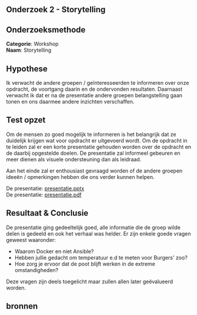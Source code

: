 ## Onderzoek 2 - Storytelling

## Onderzoeksmethode

**Categorie**: Workshop <br />
**Naam**: Storytelling

## Hypothese

Ik verwacht de andere groepen / geïnteresseerden te informeren over onze opdracht, de voortgang daarin en de ondervonden resultaten. Daarnaast verwacht ik dat er na de presentatie andere groepen belangstelling gaan tonen en ons daarmee andere inzichten verschaffen.

## Test opzet

Om de mensen zo goed mogelijk te informeren is het belangrijk dat ze duidelijk krijgen wat voor opdracht er uitgevoerd wordt.
Om de opdracht in te leiden zal er een korte presentatie gehouden worden over de opdracht en de daarbij opgestelde doelen. De presentatie zal informeel gebeuren en meer dienen als visuele ondersteuning dan als leidraad.

Aan het einde zal er enthousiast gevraagd worden of de andere groepen ideeën / opmerkingen hebben die ons verder kunnen helpen.

De presentatie: [presentatie.pptx](./../../../groepsprocess/tussenpresentatie.pptx) <br />
De presentatie: [presentatie.pdf](./../../../groepsprocess/tussenpresentatie.pdf)

## Resultaat & Conclusie

De presentatie ging gedeeltelijk goed, alle informatie die de groep wilde delen is gedeeld en ook het verhaal was helder. Er zijn enkele goede vragen geweest waaronder:

- Waarom Docker en niet Ansible?
- Hebben jullie gedacht om temperatuur e.d te meten voor Burgers' zoo?
- Hoe zorg je ervoor dat de poot blijft werken in de extreme omstandigheden?

Deze vragen zijn deels toegelicht maar zullen allen later  geëvalueerd worden.

## bronnen
